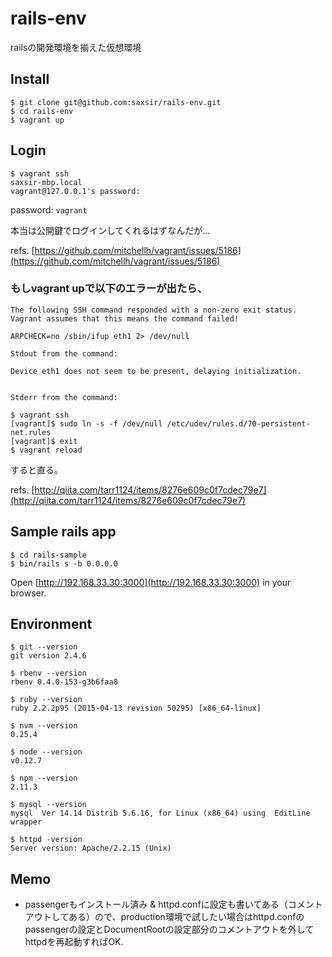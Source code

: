 rails-env
===

railsの開発環境を揃えた仮想環境

## Install
```
$ git clone git@github.com:saxsir/rails-env.git
$ cd rails-env
$ vagrant up
```

## Login
```
$ vagrant ssh                                                                                                                                saxsir-mbp.local
vagrant@127.0.0.1's password:
```

password: `vagrant`

本当は公開鍵でログインしてくれるはずなんだが...

refs. [https://github.com/mitchellh/vagrant/issues/5186](https://github.com/mitchellh/vagrant/issues/5186)

### もしvagrant upで以下のエラーが出たら、

```
The following SSH command responded with a non-zero exit status.
Vagrant assumes that this means the command failed!

ARPCHECK=no /sbin/ifup eth1 2> /dev/null

Stdout from the command:

Device eth1 does not seem to be present, delaying initialization.


Stderr from the command:
```

```
$ vagrant ssh
[vagrant]$ sudo ln -s -f /dev/null /etc/udev/rules.d/70-persistent-net.rules
[vagrant]$ exit
$ vagrant reload
```

すると直る。

refs. [http://qiita.com/tarr1124/items/8276e609c0f7cdec79e7](http://qiita.com/tarr1124/items/8276e609c0f7cdec79e7)

## Sample rails app
```
$ cd rails-sample
$ bin/rails s -b 0.0.0.0
```

Open [http://192.168.33.30:3000](http://192.168.33.30:3000) in your browser.

## Environment
```
$ git --version
git version 2.4.6

$ rbenv --version
rbenv 0.4.0-153-g3b6faa8

$ ruby --version
ruby 2.2.2p95 (2015-04-13 revision 50295) [x86_64-linux]

$ nvm --version
0.25.4

$ node --version
v0.12.7

$ npm --version
2.11.3

$ mysql --version
mysql  Ver 14.14 Distrib 5.6.16, for Linux (x86_64) using  EditLine wrapper

$ httpd -version
Server version: Apache/2.2.15 (Unix)
```

## Memo
- passengerもインストール済み & httpd.confに設定も書いてある（コメントアウトしてある）ので、production環境で試したい場合はhttpd.confのpassengerの設定とDocumentRootの設定部分のコメントアウトを外してhttpdを再起動すればOK.
